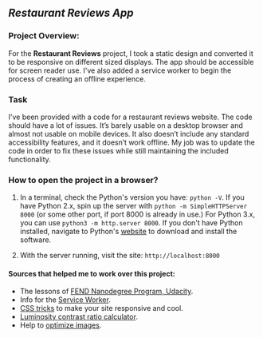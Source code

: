 ## *Restaurant Reviews App*

### Project Overview:

For the **Restaurant Reviews** project, I took a static design and converted it to be responsive on different sized displays. The app should be accessible for screen reader use. I've also added a service worker to begin the process of creating an offline experience.

### Task

I've been provided with a code for a restaurant reviews website. The code should have a lot of issues. It’s barely usable on a desktop browser and almost not usable on mobile devices. It also doesn’t include any standard accessibility features, and it doesn’t work offline. My job was to update the code in order to fix these issues while still maintaining the included functionality.

### How to open the project in a browser?


1. In a terminal, check the Python's version you have: `python -V`. If you have Python 2.x, spin up the server with `python -m SimpleHTTPServer 8000` (or some other port, if port 8000 is already in use.) For Python 3.x, you can use `python3 -m http.server 8000`. If you don't have Python installed, navigate to Python's [website](https://www.python.org/) to download and install the software.

2. With the server running, visit the site: `http://localhost:8000`


#### Sources that helped me to work over this project:
* The lessons of [FEND Nanodegree Program, Udacity](https://eu.udacity.com/course/front-end-web-developer-nanodegree--nd001).
* Info for the [Service Worker](https://jakearchibald.github.io/isserviceworkerready/).
* [CSS tricks](https://css-tricks.com/) to make your site responsive and cool.
* [Luminosity contrast ratio calculator](http://juicystudio.com/services/luminositycontrastratio.php).
* Help to [optimize images](https://github.com/imagemin/imagemin).
